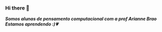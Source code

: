 ### Hi there 👋

<b><i>Somos alunas de pensamento computacional com a prof Arianne Brao
Estamos aprendendo :)&#128151;
